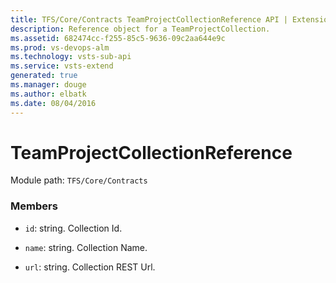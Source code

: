 ```yaml
---
title: TFS/Core/Contracts TeamProjectCollectionReference API | Extensions for Visual Studio Team Services
description: Reference object for a TeamProjectCollection.
ms.assetid: 682474cc-f255-85c5-9636-09c2aa644e9c
ms.prod: vs-devops-alm
ms.technology: vsts-sub-api
ms.service: vsts-extend
generated: true
ms.manager: douge
ms.author: elbatk
ms.date: 08/04/2016
---
```


# TeamProjectCollectionReference

Module path: `TFS/Core/Contracts`


### Members

* `id`: string. Collection Id.

* `name`: string. Collection Name.

* `url`: string. Collection REST Url.

